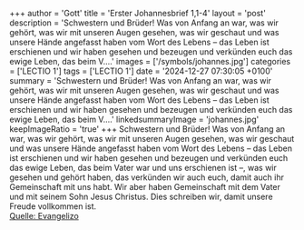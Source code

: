 +++
author = 'Gott'
title = 'Erster Johannesbrief 1,1-4'
layout = 'post'
description = 'Schwestern und Brüder! Was von Anfang an war, was wir gehört, was wir mit unseren Augen gesehen, was wir geschaut und was unsere Hände angefasst haben vom Wort des Lebens – das Leben ist erschienen und wir haben gesehen und bezeugen und verkünden euch das ewige Leben, das beim V....'
images = ['/symbols/johannes.jpg']
categories = ['LECTIO 1']
tags = ['LECTIO 1']
date = '2024-12-27 07:30:05 +0100'
summary = 'Schwestern und Brüder! Was von Anfang an war, was wir gehört, was wir mit unseren Augen gesehen, was wir geschaut und was unsere Hände angefasst haben vom Wort des Lebens – das Leben ist erschienen und wir haben gesehen und bezeugen und verkünden euch das ewige Leben, das beim V....'
linkedsummaryImage = 'johannes.jpg'
keepImageRatio = 'true'
+++
Schwestern und Brüder!
Was von Anfang an war, was wir gehört, was wir mit unseren Augen gesehen, was wir geschaut und was unsere Hände angefasst haben vom Wort des Lebens
– das Leben ist erschienen und wir haben gesehen und bezeugen und verkünden euch das ewige Leben, das beim Vater war und uns erschienen ist –,
was wir gesehen und gehört haben, das verkünden wir auch euch, damit auch ihr Gemeinschaft mit uns habt.<!--more--> Wir aber haben Gemeinschaft mit dem Vater und mit seinem Sohn Jesus Christus.
Dies schreiben wir, damit unsere Freude vollkommen ist.<br> [Quelle: Evangelizo](https://evangeliumtagfuertag.org/DE/gospel)